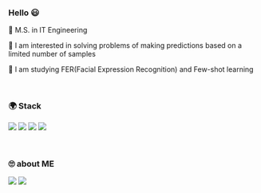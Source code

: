 ### Hello 😃

🌱 M.S. in IT Engineering

🌱 I am interested in solving problems of making predictions based on a limited number of samples

🌱 I am studying FER(Facial Expression Recognition) and Few-shot learning


<br>


### 🌍 Stack


<img src="https://img.shields.io/badge/python-3776AB?style=flat&logo=python&logoColor=white"/> <img src="https://img.shields.io/badge/Linux-FCC624?style=flat&logo=Linux&logoColor=black"/> <img src="https://img.shields.io/badge/HTML5-blue?style=flat&logo=HTML5&logoColor=E34F26"/> <img src="https://img.shields.io/badge/JavaScript-black?style=flat&logo=JavaScript&logoColor=F7DF1E"/>


<br>


### 🙄 about ME

<a href="mailto:ccaa9697@naver.com"><img src="https://img.shields.io/badge/Gmail-EA4335?style=flat&logo=Gmail&logoColor=white"/></a> <a href="https://chaelin0722.github.io/"><img src="https://img.shields.io/badge/Github-black?style=flat&logo=Github&logoColor=white"/></a>


